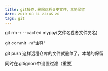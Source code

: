 ```yaml
---
title: git操作，删除远程分支文件，本地保留
date: 2019-08-31 23:45:20
tags: git
---
```


git rm -r --cached mypay(文件名或者文件夹名)

git commit -m"注释"

git push 这样远程仓库的文件就删除了，本地的保留

同时在.gitignore中设置过滤（重要）

